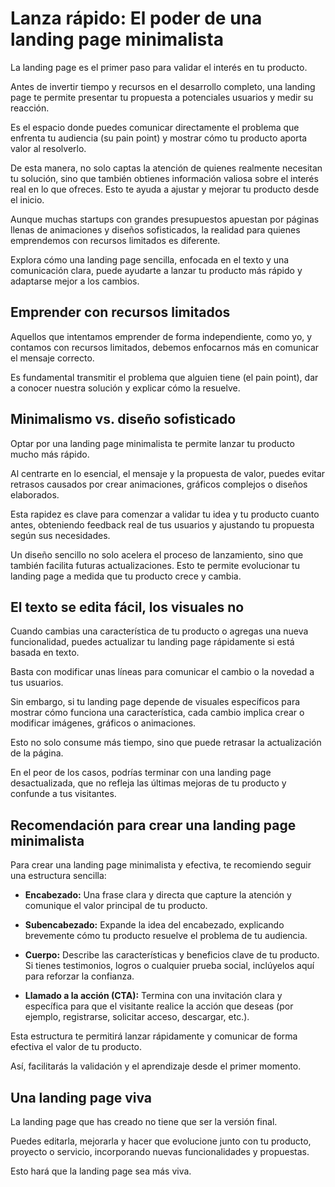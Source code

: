 # Lanza rápido: El poder de una landing page minimalista

La landing page es el primer paso para validar el interés en tu producto.

Antes de invertir tiempo y recursos en el desarrollo completo, una landing page te permite presentar tu propuesta a potenciales usuarios y medir su reacción.

Es el espacio donde puedes comunicar directamente el problema que enfrenta tu audiencia (su pain point) y mostrar cómo tu producto aporta valor al resolverlo.

De esta manera, no solo captas la atención de quienes realmente necesitan tu solución, sino que también obtienes información valiosa sobre el interés real en lo que ofreces. Esto te ayuda a ajustar y mejorar tu producto desde el inicio.

Aunque muchas startups con grandes presupuestos apuestan por páginas llenas de animaciones y diseños sofisticados, la realidad para quienes emprendemos con recursos limitados es diferente.

Explora cómo una landing page sencilla, enfocada en el texto y una comunicación clara, puede ayudarte a lanzar tu producto más rápido y adaptarse mejor a los cambios.

## Emprender con recursos limitados

Aquellos que intentamos emprender de forma independiente, como yo, y contamos con recursos limitados, debemos enfocarnos más en comunicar el mensaje correcto.

Es fundamental transmitir el problema que alguien tiene (el pain point), dar a conocer nuestra solución y explicar cómo la resuelve.

## Minimalismo vs. diseño sofisticado

Optar por una landing page minimalista te permite lanzar tu producto mucho más rápido.

Al centrarte en lo esencial, el mensaje y la propuesta de valor, puedes evitar retrasos causados por crear animaciones, gráficos complejos o diseños elaborados.

Esta rapidez es clave para comenzar a validar tu idea y tu producto cuanto antes, obteniendo feedback real de tus usuarios y ajustando tu propuesta según sus necesidades.

Un diseño sencillo no solo acelera el proceso de lanzamiento, sino que también facilita futuras actualizaciones. Esto te permite evolucionar tu landing page a medida que tu producto crece y cambia.

## El texto se edita fácil, los visuales no

Cuando cambias una característica de tu producto o agregas una nueva funcionalidad, puedes actualizar tu landing page rápidamente si está basada en texto.

Basta con modificar unas líneas para comunicar el cambio o la novedad a tus usuarios.

Sin embargo, si tu landing page depende de visuales específicos para mostrar cómo funciona una característica, cada cambio implica crear o modificar imágenes, gráficos o animaciones.

Esto no solo consume más tiempo, sino que puede retrasar la actualización de la página.

En el peor de los casos, podrías terminar con una landing page desactualizada, que no refleja las últimas mejoras de tu producto y confunde a tus visitantes.

## Recomendación para crear una landing page minimalista

Para crear una landing page minimalista y efectiva, te recomiendo seguir una estructura sencilla:

- **Encabezado:** Una frase clara y directa que capture la atención y comunique el valor principal de tu producto.

- **Subencabezado:** Expande la idea del encabezado, explicando brevemente cómo tu producto resuelve el problema de tu audiencia.

- **Cuerpo:** Describe las características y beneficios clave de tu producto. Si tienes testimonios, logros o cualquier prueba social, inclúyelos aquí para reforzar la confianza.

- **Llamado a la acción (CTA):** Termina con una invitación clara y específica para que el visitante realice la acción que deseas (por ejemplo, registrarse, solicitar acceso, descargar, etc.).

Esta estructura te permitirá lanzar rápidamente y comunicar de forma efectiva el valor de tu producto.

Así, facilitarás la validación y el aprendizaje desde el primer momento.

## Una landing page viva

La landing page que has creado no tiene que ser la versión final.

Puedes editarla, mejorarla y hacer que evolucione junto con tu producto, proyecto o servicio, incorporando nuevas funcionalidades y propuestas.

Esto hará que la landing page sea más viva.
